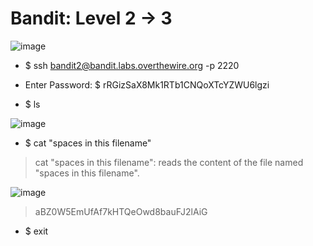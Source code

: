 # Bandit: Level 2 -> 3

![image](https://github.com/zkbyqd/Write-ups/assets/90260119/fa13fd24-3335-4c08-84e4-c93ae15525af)

- $ ssh bandit2@bandit.labs.overthewire.org -p 2220
  
- Enter Password: $ rRGizSaX8Mk1RTb1CNQoXTcYZWU6lgzi
  
- $ ls
  
![image](https://github.com/zkbyqd/Write-ups/assets/90260119/176a7b2b-1d50-4a28-a667-0174aecaca21)

- $ cat "spaces in this filename"

> cat "spaces in this filename": reads the content of the file named "spaces in this filename".

![image](https://github.com/zkbyqd/Write-ups/assets/90260119/3ddcfa97-c569-434f-8233-a75689c52ed6)

> aBZ0W5EmUfAf7kHTQeOwd8bauFJ2lAiG

- $ exit
